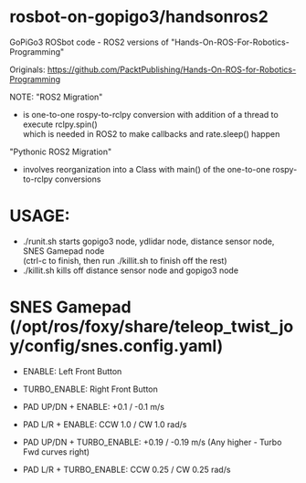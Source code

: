 # rosbot-on-gopigo3/handsonros2
GoPiGo3 ROSbot code - ROS2 versions of "Hands-On-ROS-For-Robotics-Programming"

Originals: https://github.com/PacktPublishing/Hands-On-ROS-for-Robotics-Programming


NOTE: "ROS2 Migration" 
- is one-to-one rospy-to-rclpy conversion
  with addition of a thread to execute rclpy.spin()  
  which is needed in ROS2 to make callbacks and rate.sleep() happen
  
"Pythonic ROS2 Migration"
- involves reorganization into a Class with main()
  of the one-to-one rospy-to-rclpy conversions


# USAGE:
- ./runit.sh  starts gopigo3 node, ydlidar node, distance sensor node, SNES Gamepad node  
  (ctrl-c to finish, then run ./killit.sh to finish off the rest)  
- ./killit.sh kills off distance sensor node and gopigo3 node  


# SNES Gamepad (/opt/ros/foxy/share/teleop_twist_joy/config/snes.config.yaml)
- ENABLE: Left Front Button  
- TURBO_ENABLE: Right Front Button  

- PAD UP/DN + ENABLE:  +0.1 / -0.1 m/s  
- PAD L/R + ENABLE: CCW 1.0 / CW 1.0 rad/s  

- PAD UP/DN + TURBO_ENABLE:  +0.19 / -0.19 m/s  (Any higher - Turbo Fwd curves right)
- PAD L/R + TURBO_ENABLE: CCW 0.25 / CW 0.25 rad/s  


